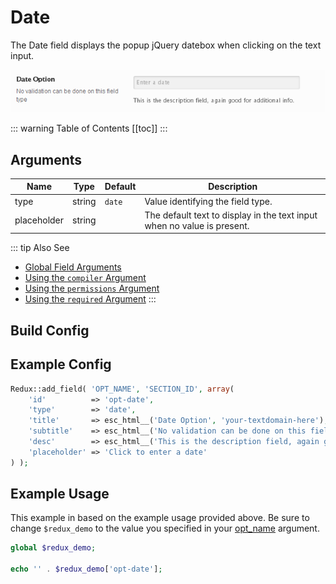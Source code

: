 # Date

The Date field displays the popup jQuery datebox when clicking on the text input.

<span style="display:block;text-align:center">![](./img/date.png)</span>

::: warning Table of Contents
[[toc]]
:::

## Arguments
|Name|Type|Default|Description|
|--- |--- |--- |--- |
|type|string|`date`|Value identifying the field type.|
|placeholder|string||The default text to display in the text input when no value is present.|

::: tip Also See
- [Global Field Arguments](../configuration/fields/arguments.md)
- [Using the `compiler` Argument](../configuration/fields/compiler.md)
- [Using the `permissions` Argument](../configuration/fields/permissions.md)
- [Using the `required` Argument](../configuration/fields/required.md)
:::


## Build Config
<script>
import builder from './date.json';
export default {
    data () {
        return {
            builder: builder,
            defaults: {}
        };
    }
}
</script>
<builder :builder_json="builder" :builder_defaults="defaults" />

## Example Config
```php
Redux::add_field( 'OPT_NAME', 'SECTION_ID', array(
    'id'          => 'opt-date',
    'type'        => 'date',
    'title'       => esc_html__('Date Option', 'your-textdomain-here'), 
    'subtitle'    => esc_html__('No validation can be done on this field type', 'your-textdomain-here'),
    'desc'        => esc_html__('This is the description field, again good for additional info.', 'your-textdomain-here'),
    'placeholder' => 'Click to enter a date'
) );
```

## Example Usage
This example in based on the example usage provided above. Be sure to change `$redux_demo` to the value you specified in your [opt_name](../configuration/global_arguments.md#opt_name) argument.

```php
global $redux_demo;

echo '' . $redux_demo['opt-date'];
```


